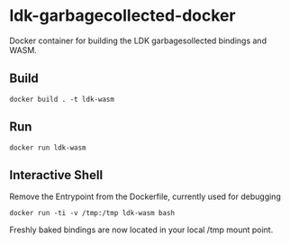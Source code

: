 # ldk-garbagecollected-docker

Docker container for building the LDK garbagesollected bindings and WASM. 

## Build 

```
docker build . -t ldk-wasm
```

## Run

```
docker run ldk-wasm
```

## Interactive Shell

Remove the Entrypoint from the Dockerfile, currently used for debugging

```
docker run -ti -v /tmp:/tmp ldk-wasm bash
```

Freshly baked bindings are now located in your local /tmp mount point.
